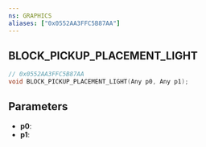 ```yaml
---
ns: GRAPHICS
aliases: ["0x0552AA3FFC5B87AA"]
---
```

## BLOCK_PICKUP_PLACEMENT_LIGHT

```c
// 0x0552AA3FFC5B87AA
void BLOCK_PICKUP_PLACEMENT_LIGHT(Any p0, Any p1);
```

## Parameters
* **p0**:
* **p1**:
